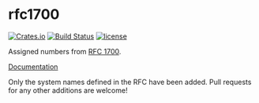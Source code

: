 # rfc1700

[![Crates.io](https://img.shields.io/crates/v/rfc1700.svg)](https://crates.io/crates/rfc1700)
[![Build Status](https://travis-ci.org/dylanmckay/rfc1700.svg?branch=master)](https://travis-ci.org/dylanmckay/rfc1700)
[![license](https://img.shields.io/github/license/dylanmckay/rfc1700.svg)]()

Assigned numbers from [RFC 1700](https://www.ietf.org/rfc/rfc1700.txt).

[Documentation](https://docs.rs/rfc1700)

Only the system names defined in the RFC have been added. Pull requests for
any other additions are welcome!


